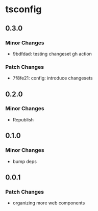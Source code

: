 # tsconfig

## 0.3.0

### Minor Changes

- 9bdfdad: testing changeset gh action

### Patch Changes

- 7f8fe21: config: introduce changesets

## 0.2.0

### Minor Changes

- Republish

## 0.1.0

### Minor Changes

- bump deps

## 0.0.1

### Patch Changes

- organizing more web components
